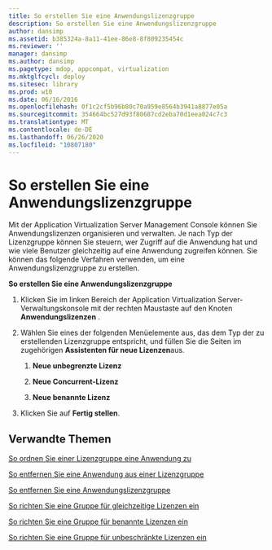 ```yaml
---
title: So erstellen Sie eine Anwendungslizenzgruppe
description: So erstellen Sie eine Anwendungslizenzgruppe
author: dansimp
ms.assetid: b385324a-8a11-41ee-86e8-8f809235454c
ms.reviewer: ''
manager: dansimp
ms.author: dansimp
ms.pagetype: mdop, appcompat, virtualization
ms.mktglfcycl: deploy
ms.sitesec: library
ms.prod: w10
ms.date: 06/16/2016
ms.openlocfilehash: 0f1c2cf5b96b80c70a959e8564b3941a8877e05a
ms.sourcegitcommit: 354664bc527d93f80687cd2eba70d1eea024c7c3
ms.translationtype: MT
ms.contentlocale: de-DE
ms.lasthandoff: 06/26/2020
ms.locfileid: "10807180"
---
```

# So erstellen Sie eine Anwendungslizenzgruppe


Mit der Application Virtualization Server Management Console können Sie Anwendungslizenzen organisieren und verwalten. Je nach Typ der Lizenzgruppe können Sie steuern, wer Zugriff auf die Anwendung hat und wie viele Benutzer gleichzeitig auf eine Anwendung zugreifen können. Sie können das folgende Verfahren verwenden, um eine Anwendungslizenzgruppe zu erstellen.

**So erstellen Sie eine Anwendungslizenzgruppe**

1.  Klicken Sie im linken Bereich der Application Virtualization Server-Verwaltungskonsole mit der rechten Maustaste auf den Knoten **Anwendungslizenzen** .

2.  Wählen Sie eines der folgenden Menüelemente aus, das dem Typ der zu erstellenden Lizenzgruppe entspricht, und füllen Sie die Seiten im zugehörigen **Assistenten für neue Lizenzen**aus.

    1.  **Neue unbegrenzte Lizenz**

    2.  **Neue Concurrent-Lizenz**

    3.  **Neue benannte Lizenz**

3.  Klicken Sie auf **Fertig stellen**.

## Verwandte Themen


[So ordnen Sie einer Lizenzgruppe eine Anwendung zu](how-to-associate-an-application-with-a-license-group.md)

[So entfernen Sie eine Anwendung aus einer Lizenzgruppe](how-to-remove-an-application-from-a-license-group.md)

[So entfernen Sie eine Anwendungslizenzgruppe](how-to-remove-an-application-license-group.md)

[So richten Sie eine Gruppe für gleichzeitige Lizenzen ein](how-to-set-up-a-concurrent-license-group.md)

[So richten Sie eine Gruppe für benannte Lizenzen ein](how-to-set-up-a-named-license-group.md)

[So richten Sie eine Gruppe für unbeschränkte Lizenzen ein](how-to-set-up-an-unlimited-license-group.md)

 

 





